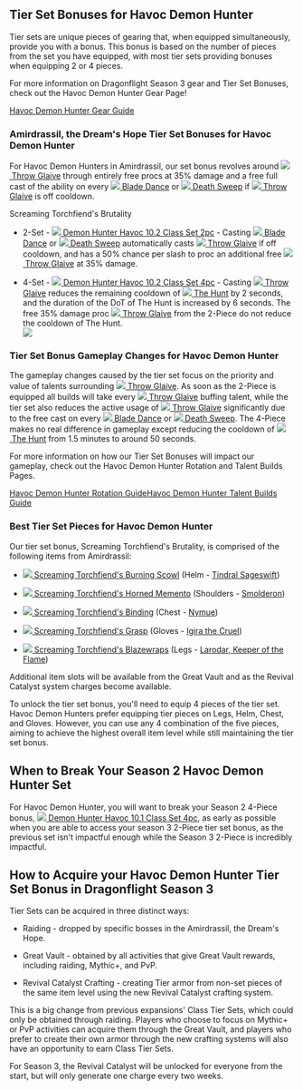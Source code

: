 Tier Set Bonuses for Havoc Demon Hunter
---------------------------------------

Tier sets are unique pieces of gearing that, when equipped simultaneously, provide you with a bonus. This bonus is based on the number of pieces from the set you have equipped, with most tier sets providing bonuses when equipping 2 or 4 pieces.

For more information on Dragonflight Season 3 gear and Tier Set Bonuses, check out the Havoc Demon Hunter Gear Page!

[Havoc Demon Hunter Gear Guide](https://www.wowhead.com/guide/classes/demon-hunter/havoc/bis-gear)

### Amirdrassil, the Dream's Hope Tier Set Bonuses for Havoc Demon Hunter

For Havoc Demon Hunters in Amirdrassil, our set bonus revolves around [![](https://wow.zamimg.com/images/wow/icons/tiny/ability_demonhunter_throwglaive.gif) Throw Glaive](https://www.wowhead.com/spell=185123/throw-glaive) through entirely free procs at 35% damage and a free full cast of the ability on every [![](https://wow.zamimg.com/images/wow/icons/tiny/ability_demonhunter_bladedance.gif) Blade Dance](https://www.wowhead.com/spell=188499/blade-dance) or [![](https://wow.zamimg.com/images/wow/icons/tiny/inv_glaive_1h_artifactaldrochi_d_02dual.gif) Death Sweep](https://www.wowhead.com/spell=210152/death-sweep) if [![](https://wow.zamimg.com/images/wow/icons/tiny/ability_demonhunter_throwglaive.gif) Throw Glaive](https://www.wowhead.com/spell=185123/throw-glaive) is off cooldown.

Screaming Torchfiend's Brutality

-   2-Set - [![](https://wow.zamimg.com/images/wow/icons/tiny/trade_engineering.gif) Demon Hunter Havoc 10.2 Class Set 2pc](https://www.wowhead.com/spell=422857/demon-hunter-havoc-10-2-class-set-2pc) - Casting [![](https://wow.zamimg.com/images/wow/icons/tiny/ability_demonhunter_bladedance.gif) Blade Dance](https://www.wowhead.com/spell=188499/blade-dance) or [![](https://wow.zamimg.com/images/wow/icons/tiny/inv_glaive_1h_artifactaldrochi_d_02dual.gif) Death Sweep](https://www.wowhead.com/spell=210152/death-sweep) automatically casts [![](https://wow.zamimg.com/images/wow/icons/tiny/ability_demonhunter_throwglaive.gif) Throw Glaive](https://www.wowhead.com/spell=185123/throw-glaive) if off cooldown, and has a 50% chance per slash to proc an additional free [![](https://wow.zamimg.com/images/wow/icons/tiny/ability_demonhunter_throwglaive.gif) Throw Glaive](https://www.wowhead.com/spell=185123/throw-glaive) at 35% damage.

-   4-Set - [![](https://wow.zamimg.com/images/wow/icons/tiny/trade_engineering.gif) Demon Hunter Havoc 10.2 Class Set 4pc](https://www.wowhead.com/spell=422859/demon-hunter-havoc-10-2-class-set-4pc) - Casting [![](https://wow.zamimg.com/images/wow/icons/tiny/ability_demonhunter_throwglaive.gif) Throw Glaive](https://www.wowhead.com/spell=185123/throw-glaive) reduces the remaining cooldown of [![](https://wow.zamimg.com/images/wow/icons/tiny/ability_ardenweald_demonhunter.gif) The Hunt](https://www.wowhead.com/spell=370965/the-hunt) by 2 seconds, and the duration of the DoT of The Hunt is increased by 6 seconds. The free 35% damage proc [![](https://wow.zamimg.com/images/wow/icons/tiny/ability_demonhunter_throwglaive.gif) Throw Glaive](https://www.wowhead.com/spell=185123/throw-glaive) from the 2-Piece do not reduce the cooldown of The Hunt.\
[![](https://wow.zamimg.com/uploads/screenshots/normal/1122463.jpg?maxWidth=800)](https://wow.zamimg.com/uploads/screenshots/normal/1122463.jpg)

### Tier Set Bonus Gameplay Changes for Havoc Demon Hunter

The gameplay changes caused by the tier set focus on the priority and value of talents surrounding [![](https://wow.zamimg.com/images/wow/icons/tiny/ability_demonhunter_throwglaive.gif) Throw Glaive](https://www.wowhead.com/spell=185123/throw-glaive). As soon as the 2-Piece is equipped all builds will take every [![](https://wow.zamimg.com/images/wow/icons/tiny/ability_demonhunter_throwglaive.gif) Throw Glaive](https://www.wowhead.com/spell=185123/throw-glaive) buffing talent, while the tier set also reduces the active usage of [![](https://wow.zamimg.com/images/wow/icons/tiny/ability_demonhunter_throwglaive.gif) Throw Glaive](https://www.wowhead.com/spell=185123/throw-glaive) significantly due to the free cast on every [![](https://wow.zamimg.com/images/wow/icons/tiny/ability_demonhunter_bladedance.gif) Blade Dance](https://www.wowhead.com/spell=188499/blade-dance) or [![](https://wow.zamimg.com/images/wow/icons/tiny/inv_glaive_1h_artifactaldrochi_d_02dual.gif) Death Sweep](https://www.wowhead.com/spell=210152/death-sweep). The 4-Piece makes no real difference in gameplay except reducing the cooldown of [![](https://wow.zamimg.com/images/wow/icons/tiny/ability_ardenweald_demonhunter.gif) The Hunt](https://www.wowhead.com/spell=370965/the-hunt) from 1.5 minutes to around 50 seconds.

For more information on how our Tier Set Bonuses will impact our gameplay, check out the Havoc Demon Hunter Rotation and Talent Builds Pages.

[Havoc Demon Hunter Rotation Guide](https://www.wowhead.com/guide/classes/demon-hunter/havoc/rotation-cooldowns-pve-dps)[Havoc Demon Hunter Talent Builds Guide](https://www.wowhead.com/guide/classes/demon-hunter/havoc/talent-builds-pve-dps)

### Best Tier Set Pieces for Havoc Demon Hunter

Our tier set bonus, Screaming Torchfiend's Brutality, is comprised of the following items from Amirdrassil:

-   [![](https://wow.zamimg.com/images/wow/icons/tiny/inv_helm_leather_raiddemonhunteremerald_d_01.gif) Screaming Torchfiend's Burning Scowl](https://www.wowhead.com/item=207263/screaming-torchfiends-burning-scowl) (Helm - [Tindral Sageswift](https://www.wowhead.com/npc=210601/tindral-sageswift))

-   [![](https://wow.zamimg.com/images/wow/icons/tiny/inv_shoulder_leather_raiddemonhunteremerald_d_01.gif) Screaming Torchfiend's Horned Memento](https://www.wowhead.com/item=207261/screaming-torchfiends-horned-memento) (Shoulders - [Smolderon](https://www.wowhead.com/npc=214082/smolderon))

-   [![](https://wow.zamimg.com/images/wow/icons/tiny/inv_chest_leather_raiddemonhunteremerald_d_01.gif) Screaming Torchfiend's Binding](https://www.wowhead.com/item=207266/screaming-torchfiends-binding) (Chest - [Nymue](https://www.wowhead.com/npc=206172/nymue))

-   [![](https://wow.zamimg.com/images/wow/icons/tiny/inv_glove_leather_raiddemonhunteremerald_d_01.gif) Screaming Torchfiend's Grasp](https://www.wowhead.com/item=207264/screaming-torchfiends-grasp) (Gloves - [Igira the Cruel](https://www.wowhead.com/npc=206689/igira-the-cruel))

-   [![](https://wow.zamimg.com/images/wow/icons/tiny/inv_pant_leather_raiddemonhunteremerald_d_01.gif) Screaming Torchfiend's Blazewraps](https://www.wowhead.com/item=207262/screaming-torchfiends-blazewraps) (Legs - [Larodar, Keeper of the Flame](https://www.wowhead.com/npc=205136/larodar-keeper-of-the-flame))

Additional item slots will be available from the Great Vault and as the Revival Catalyst system charges become available.

To unlock the tier set bonus, you'll need to equip 4 pieces of the tier set. Havoc Demon Hunters prefer equipping tier pieces on Legs, Helm, Chest, and Gloves. However, you can use any 4 combination of the five pieces, aiming to achieve the highest overall item level while still maintaining the tier set bonus.

When to Break Your Season 2 Havoc Demon Hunter Set
--------------------------------------------------

For Havoc Demon Hunter, you will want to break your Season 2 4-Piece bonus, [![](https://wow.zamimg.com/images/wow/icons/tiny/trade_engineering.gif) Demon Hunter Havoc 10.1 Class Set 4pc](https://www.wowhead.com/spell=405507/demon-hunter-havoc-10-1-class-set-4pc), as early as possible when you are able to access your season 3 2-Piece tier set bonus, as the previous set isn't impactful enough while the Season 3 2-Piece is incredibly impactful.

How to Acquire your Havoc Demon Hunter Tier Set Bonus in Dragonflight Season 3
------------------------------------------------------------------------------

Tier Sets can be acquired in three distinct ways:

-   Raiding - dropped by specific bosses in the Amirdrassil, the Dream's Hope.

-   Great Vault - obtained by all activities that give Great Vault rewards, including raiding, Mythic+, and PvP.

-   Revival Catalyst Crafting - creating Tier armor from non-set pieces of the same item level using the new Revival Catalyst crafting system.

This is a big change from previous expansions' Class Tier Sets, which could only be obtained through raiding. Players who choose to focus on Mythic+ or PvP activities can acquire them through the Great Vault, and players who prefer to create their own armor through the new crafting systems will also have an opportunity to earn Class Tier Sets.

For Season 3, the Revival Catalyst will be unlocked for everyone from the start, but will only generate one charge every two weeks.